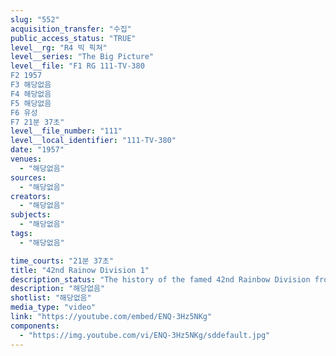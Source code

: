 ```yaml
---
slug: "552"
acquisition_transfer: "수집"
public_access_status: "TRUE"
level__rg: "R4 빅 픽쳐"
level__series: "The Big Picture"
level__file: "F1 RG 111-TV-380
F2 1957
F3 해당없음
F4 해당없음
F5 해당없음
F6 유성
F7 21분 37초"
level__file_number: "111"
level__local_identifier: "111-TV-380"
date: "1957"
venues: 
  - "해당없음"
sources: 
  - "해당없음"
creators: 
  - "해당없음"
subjects: 
  - "해당없음"
tags: 
  - "해당없음"

time_courts: "21분 37초"
title: "42nd Rainow Division 1"
description_status: "The history of the famed 42nd Rainbow Division from World War 1 and 2 to today`s crack 42nd Division of the New York National Guard."
description: "해당없음"
shotlist: "해당없음"
media_type: "video"
link: "https://youtube.com/embed/ENQ-3Hz5NKg"
components: 
  - "https://img.youtube.com/vi/ENQ-3Hz5NKg/sddefault.jpg"
---
```

